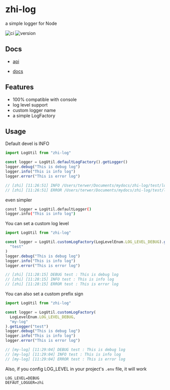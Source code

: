 # zhi-log

a simple logger for Node

![ci](https://img.shields.io/github/actions/workflow/status/terwer/zhi-log/ci.yml?branch=main)
![version](https://img.shields.io/github/release/terwer/zhi-log.svg?style=flat-square)

## Docs

- [api](etc/zhi-log.api.md)

- [docs](doc/index.md)

## Features

- 100% compatible with console
- log level support
- custom logger name
- a simple LogFactory

## Usage

Default devel is INFO

```js
import LogUtil from "zhi-log"

const logger = LogUtil.defaultLogFactory().getLogger()
logger.debug("This is debug log")
logger.info("This is info log")
logger.error("This is error log")

// [zhi] [11:26:51] INFO /Users/terwer/Documents/mydocs/zhi-log/test/log.test.ts:33:48 : This is info log
// [zhi] [11:26:51] ERROR /Users/terwer/Documents/mydocs/zhi-log/test/log.test.ts:33:48 : This is error log
```

even simpler

```bash
const logger = LogUtil.defaultLogger()
logger.info("This is info log")
```

You can set a custom log level

```js
import LogUtil from "zhi-log"

const logger = LogUtil.customLogFactory(LogLevelEnum.LOG_LEVEL_DEBUG).getLogger(
  "test"
)
logger.debug("This is debug log")
logger.info("This is info log")
logger.error("This is error log")

// [zhi] [11:28:15] DEBUG test : This is debug log
// [zhi] [11:28:15] INFO test : This is info log
// [zhi] [11:28:15] ERROR test : This is error log
```

You can also set a custom prefix sign

```js
import LogUtil from "zhi-log"

const logger = LogUtil.customLogFactory(
  LogLevelEnum.LOG_LEVEL_DEBUG,
  "my-log"
).getLogger("test")
logger.debug("This is debug log")
logger.info("This is info log")
logger.error("This is error log")

// [my-log] [11:29:04] DEBUG test : This is debug log
// [my-log] [11:29:04] INFO test : This is info log
// [my-log] [11:29:04] ERROR test : This is error log
```

Also, if you config LOG_LEVEL in your project's `.env` file, it will work

```
LOG_LEVEL=DEBUG
DEFAUT_LOGGER=zhi
```
